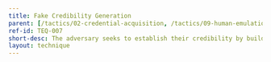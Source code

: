 ```yaml
---
title: Fake Credibility Generation
parent: [/tactics/02-credential-acquisition, /tactics/09-human-emulation]
ref-id: TEQ-007
short-desc: The adversary seeks to establish their credibility by building a false reputation. Some sites may limit certain interactions or activities to those accounts that have performed certain actions or been active on the site for a certain length of time. Other defensive measures include a broad assessment of Internet activity for human verification, but adversaries may have automated tools mimic human Internet activity, building up a fake profile with sufficient credibility to interact with the target site as desired.
layout: technique
---
```

